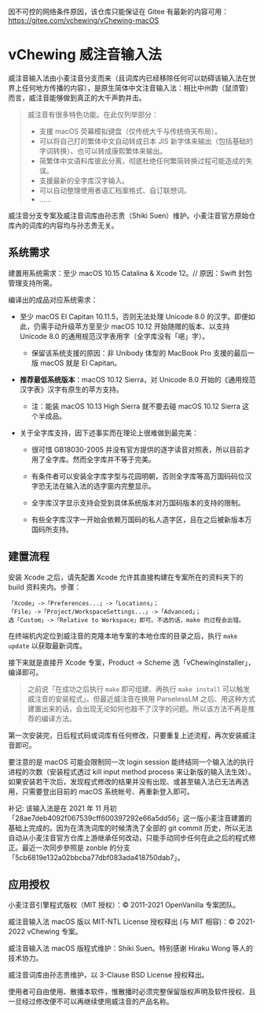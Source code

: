 因不可控的网络条件原因，该仓库只能保证在 Gitee 有最新的内容可用：https://gitee.com/vchewing/vChewing-macOS 

# vChewing 威注音输入法

威注音输入法由小麦注音分支而来（且词库内已经移除任何可以妨碍该输入法在世界上任何地方传播的内容），是原生简体中文注音输入法：相比中州韵（鼠须管）而言，威注音能够做到真正的大千声韵并击。

>威注音有很多特色功能。在此仅列举部分：
>- 支援 macOS 荧幕模拟键盘（仅传统大千与传统倚天布局）。
>- 可以将自己打的繁体中文自动转成日本 JIS 新字体来输出（包括基础的字词转换）、也可以转成康熙繁体来输出。
>- 简繁体中文语料库彼此分离，彻底杜绝任何繁简转换过程可能造成的失误。
>- 支援最新的全字库汉字输入。
>- 可以自动整理使用者语汇档案格式、自订联想词。
>- ……

威注音分支专案及威注音词库由孙志贵（Shiki Suen）维护。小麦注音官方原始仓库內的词库的内容均与孙志贵无关。

## 系统需求

建置用系统需求：至少 macOS 10.15 Catalina & Xcode 12。// 原因：Swift 封包管理支持所需。

编译出的成品对应系统需求：

- 至少 macOS El Capitan 10.11.5，否则无法处理 Unicode 8.0 的汉字。即便如此，仍需手动升级苹方至至少 macOS 10.12 开始随赠的版本、以支持 Unicode 8.0 的通用规范汉字表用字（全字库没有「𫫇」字）。

	- 保留该系统支援的原因：非 Unibody 体型的 MacBook Pro 支援的最后一版 macOS 就是 El Capitan。

- **推荐最低系统版本**：macOS 10.12 Sierra，对 Unicode 8.0 开始的《通用规范汉字表》汉字有原生的苹方支持。

	- 注：能装 macOS 10.13 High Sierra 就不要去碰 macOS 10.12 Sierra 这个半成品。

- 关于全字库支持，因下述事实而在理论上很难做到最完美：

	- 很可惜 GB18030-2005 并没有官方提供的逐字读音对照表，所以目前才用了全字库。然而全字库并不等于完美。

	- 有条件者可以安装全字库字型与花园明朝，否则全字库等高万国码码位汉字恐无法在输入法的选字窗内完整显示。
 
	- 全字库汉字显示支持会受到具体系统版本对万国码版本的支持的限制。
 
	- 有些全字库汉字一开始会依赖万国码的私人造字区，且在之后被新版本万国码所支持。
 
## 建置流程

安装 Xcode 之后，请先配置 Xcode 允许其直接构建在专案所在的资料夹下的 build 资料夹内。步骤：
```
「Xcode」->「Preferences...」->「Locations」；
「File」->「Project/WorkspaceSettings...」->「Advanced」；
选「Custom」->「Relative to Workspace」即可。不选的话，make 的过程会出错。
```
在终端机内定位到威注音的克隆本地专案的本地仓库的目录之后，执行 `make update` 以获取最新词库。

接下来就是直接开 Xcode 专案，Product -> Scheme 选「vChewingInstaller」，编译即可。

> 之前说「在成功之后执行 `make` 即可组建、再执行 `make install` 可以触发威注音的安装程式」。但最近威注音在换用 ParselessLM 之后、用这种方式建置出来的话，会出现无论如何也敲不了汉字的问题。所以该方法不再是推荐的编译方法。

第一次安装完，日后程式码或词库有任何修改，只要重复上述流程，再次安装威注音即可。

要注意的是 macOS 可能会限制同一次 login session 能终结同一个输入法的执行进程的次数（安装程式透过 kill input method process 来让新版的输入法生效）。如果安装若干次后，发现程式修改的结果并没有出现、或甚至输入法已无法再选用，只需要登出目前的 macOS 系统帐号、再重新登入即可。

补记: 该输入法是在 2021 年 11 月初「28ae7deb4092f067539cff600397292e66a5dd56」这一版小麦注音建置的基础上完成的。因为在清洗词库的时候清洗了全部的 git commit 历史，所以无法自动从小麦注音官方仓库上游继承任何改动，只能手动同步任何在此之后的程式修正。最近一次同步參照是 zonble 的分支「5cb6819e132a02bbcba77dbf083ada418750dab7」。

## 应用授权

小麦注音引擎程式版权（MIT 授权）：© 2011-2021 OpenVanilla 专案团队。

威注音输入法 macOS 版以 MIT-NTL License 授权释出 (与 MIT 相容)：© 2021-2022 vChewing 专案。

威注音输入法 macOS 版程式维护：Shiki Suen。特别感谢 Hiraku Wong 等人的技术协力。

威注音词库由孙志贵维护，以 3-Clause BSD License 授权释出。

使用者可自由使用、散播本软件，惟散播时必须完整保留版权声明及软件授权、且一旦经过修改便不可以再继续使用威注音的产品名称。
